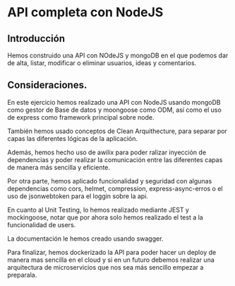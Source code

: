 # API completa con NodeJS

## Introducción

Hemos construido una API con NOdeJS y mongoDB en el que podemos dar de alta, listar, modificar o eliminar usuarios, ideas y comentarios.

## Consideraciones.

En este ejercicio hemos realizado una API con NodeJS usando mongoDB como gestor de Base de datos y moongoose como ODM, así como el uso de express como framework principal sobre node.

También hemos usado conceptos de Clean Arquithecture, para separar por capas las diferentes lógicas de la aplicación.

Además, hemos hecho uso de awilix para poder ralizar inyección de dependencias y poder realizar la comunicación entre las diferentes capas de manera más sencilla y eficiente.

Por otra parte, hemos aplicado funcionalidad y seguridad con algunas dependencias como cors, helmet, compression, express-async-erros o el uso de jsonwebtoken para el loggin sobre la api.

En cuanto al Unit Testing, lo hemos realizado mediante JEST y mockingoose, notar que por ahora solo hemos realizado el test a la funcionalidad de users.

La documentación le hemos creado usando swagger.

Para finalizar, hemos dockerizado la API para poder hacer un deploy de manera mas sencilla en el cloud y si en un futuro debemos realizar una arquitectura de microservicios que nos sea más sencillo empezar a preparala.




